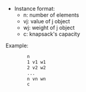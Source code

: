 - Instance format:
    - n: number of elements
    - vj: value of j object 
    - wj: weight of j object 
    - c: knapsack's capacity 

Example:
````bash
        n
        1 v1 w1
        2 v2 w2
        ...
        n vn wn
        c
````
